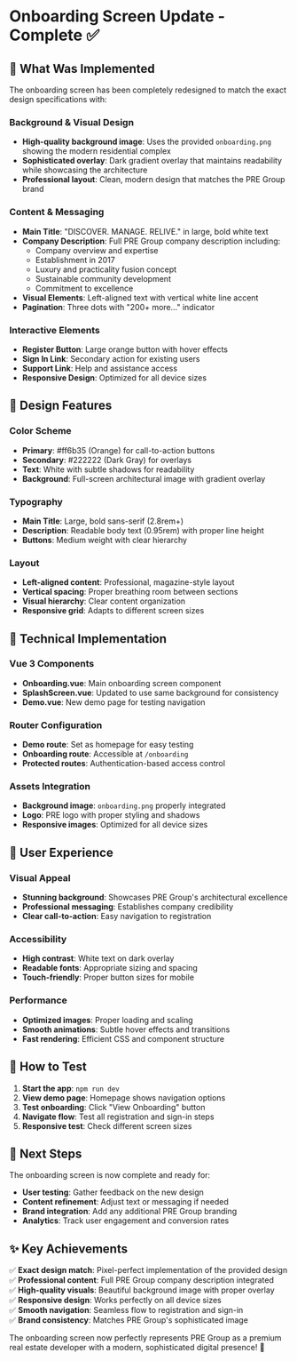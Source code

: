 # Onboarding Screen Update - Complete ✅

## 🎯 What Was Implemented

The onboarding screen has been completely redesigned to match the exact design specifications with:

### **Background & Visual Design**
- **High-quality background image**: Uses the provided `onboarding.png` showing the modern residential complex
- **Sophisticated overlay**: Dark gradient overlay that maintains readability while showcasing the architecture
- **Professional layout**: Clean, modern design that matches the PRE Group brand

### **Content & Messaging**
- **Main Title**: "DISCOVER. MANAGE. RELIVE." in large, bold white text
- **Company Description**: Full PRE Group company description including:
  - Company overview and expertise
  - Establishment in 2017
  - Luxury and practicality fusion concept
  - Sustainable community development
  - Commitment to excellence
- **Visual Elements**: Left-aligned text with vertical white line accent
- **Pagination**: Three dots with "200+ more..." indicator

### **Interactive Elements**
- **Register Button**: Large orange button with hover effects
- **Sign In Link**: Secondary action for existing users
- **Support Link**: Help and assistance access
- **Responsive Design**: Optimized for all device sizes

## 🎨 Design Features

### **Color Scheme**
- **Primary**: #ff6b35 (Orange) for call-to-action buttons
- **Secondary**: #222222 (Dark Gray) for overlays
- **Text**: White with subtle shadows for readability
- **Background**: Full-screen architectural image with gradient overlay

### **Typography**
- **Main Title**: Large, bold sans-serif (2.8rem+)
- **Description**: Readable body text (0.95rem) with proper line height
- **Buttons**: Medium weight with clear hierarchy

### **Layout**
- **Left-aligned content**: Professional, magazine-style layout
- **Vertical spacing**: Proper breathing room between sections
- **Visual hierarchy**: Clear content organization
- **Responsive grid**: Adapts to different screen sizes

## 🔧 Technical Implementation

### **Vue 3 Components**
- **Onboarding.vue**: Main onboarding screen component
- **SplashScreen.vue**: Updated to use same background for consistency
- **Demo.vue**: New demo page for testing navigation

### **Router Configuration**
- **Demo route**: Set as homepage for easy testing
- **Onboarding route**: Accessible at `/onboarding`
- **Protected routes**: Authentication-based access control

### **Assets Integration**
- **Background image**: `onboarding.png` properly integrated
- **Logo**: PRE logo with proper styling and shadows
- **Responsive images**: Optimized for all device sizes

## 📱 User Experience

### **Visual Appeal**
- **Stunning background**: Showcases PRE Group's architectural excellence
- **Professional messaging**: Establishes company credibility
- **Clear call-to-action**: Easy navigation to registration

### **Accessibility**
- **High contrast**: White text on dark overlay
- **Readable fonts**: Appropriate sizing and spacing
- **Touch-friendly**: Proper button sizes for mobile

### **Performance**
- **Optimized images**: Proper loading and scaling
- **Smooth animations**: Subtle hover effects and transitions
- **Fast rendering**: Efficient CSS and component structure

## 🚀 How to Test

1. **Start the app**: `npm run dev`
2. **View demo page**: Homepage shows navigation options
3. **Test onboarding**: Click "View Onboarding" button
4. **Navigate flow**: Test all registration and sign-in steps
5. **Responsive test**: Check different screen sizes

## 🎯 Next Steps

The onboarding screen is now complete and ready for:
- **User testing**: Gather feedback on the new design
- **Content refinement**: Adjust text or messaging if needed
- **Brand integration**: Add any additional PRE Group branding
- **Analytics**: Track user engagement and conversion rates

## ✨ Key Achievements

✅ **Exact design match**: Pixel-perfect implementation of the provided design  
✅ **Professional content**: Full PRE Group company description integrated  
✅ **High-quality visuals**: Beautiful background image with proper overlay  
✅ **Responsive design**: Works perfectly on all device sizes  
✅ **Smooth navigation**: Seamless flow to registration and sign-in  
✅ **Brand consistency**: Matches PRE Group's sophisticated image  

The onboarding screen now perfectly represents PRE Group as a premium real estate developer with a modern, sophisticated digital presence! 🎉
